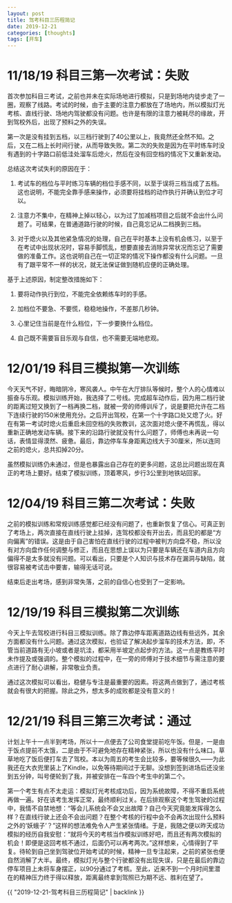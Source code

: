 ```yaml
---
layout: post
title: 驾考科目三历程简记
date: 2019-12-21
categories: [thoughts]
tags: [开车]
---
```


# 11/18/19 科目三第一次考试：失败

首次参加科目三考试，之前也并未在实际场地进行模拟，只是到场地内徒步走了一圈，观察了线路。考试的时候，由于主要的注意力都放在了场地内，所以模拟灯光考核、直线行驶、场地内驾驶都没有问题。也许是有限的注意力被耗尽的缘故，开到驾校外后，出现了预料之外的失误。

第一次是没有挂到五档，以三档行驶到了40公里以上，我竟然还全然不知。之后，又在二档上长时间行驶，从而导致失败。第二次的失败是因为在平时练车时没有遇到的十字路口前低洼处溜车后熄火，然后在没有回空档的情况下又重新发动。

总结这次考试失利的原因在于：

1. 考试车的档位与平时练习车辆的档位手感不同，以至于误将三档当成了五档。这也说明，不能完全靠手感来操作，必须要将挂档的动作执行并确认到位才可以。

2. 注意力不集中，在精神上掉以轻心，以为过了加减档项目之后就不会出什么问题了。可结果，在普通道路行驶的时候，自己竟忘记从二档换到三档。

3. 对于熄火以及其他紧急情况的处理，自己在平时基本上没有机会练习，以至于在考试中出现状况时，容易手脚慌乱，想要直接去消除异常状况而忘记了需要做的准备工作。这也说明自己在一切正常的情况下操作都没有什么问题。一旦有了跟平常不一样的状况，就无法保证做到随机应便的正确处理。

基于上述原因，制定整改措施如下：

1. 要将动作执行到位，不能完全依赖练车时的手感。

2. 加档位不要急、不要慌，稳稳地操作，不差那几秒钟。

3. 心里记住当前是在什么档位，下一步要换什么档位。

4. 自己既不需要盲目乐观与自信，也不需要无端地悲观。

# 12/01/19 科目三模拟第一次训练

今天天气不好，晦暗阴冷，寒风袭人。中午在大厅排队等候时，整个人的心情难以振奋与乐观。模拟训练开始，我选择了二号线。完成超车动作后，因为用二档行驶的距离过短又换到了一档再换二档，就被一旁的师傅训斥了，说是要把允许在二档下连续行驶的150米使用充分。之后开出驾校，在第一个十字路口处又熄了火。好在有第一考试时熄火后重启未回空档的失败教训，这次面对熄火便不再慌乱，得以重新正确地发动车辆。接下来的沿路行驶就没有什么问题了，师傅也未再说一句话，表情显得漠然、疲惫。最后，靠边停车车身距离边线大于30厘米，所以连同之前的熄火，总共扣掉20分。

虽然模拟训练仍未通过，但是也暴露出自己存在的更多问题，这总比问题出现在真正的考场上要好。结束了模拟训练，顶着寒风，步行3公里到地铁站回家。

# 12/04/19 科目三第二次考试：失败

之前的模拟训练和常规训练感觉都已经没有问题了，也重新恢复了信心。可真正到了考场上，两次直接在直线行驶上挂掉，连驾校都没有开出去，而且犯的都是“方向偏离”的错误。这是由于自己害怕在直线行驶的过程中被判方向盘不稳，所以没有对方向盘作任何调整与修正，而且在思想上误以为只要是车辆还在车道内且方向偏得不是太多就没有问题。可以看出，只要是个人知识与技术存在漏洞与缺陷，就很容易被考试击中要害，输得无话可说。

结束后走出考场，感到非常失落，之前的自信心也受到了一定影响。

# 12/19/19 科目三模拟第二次训练

今天上午去驾校进行科目三模拟训练。除了靠边停车距离道路边线有些远外，其余方面都没有什么问题。通过这次模拟，也验证了解决起步溜车的技术方法，即，不管当前道路有无小坡或者是坑洼，都采用半坡定点起步的方法。这一点是教练平时未作提及或强调的。整个模拟的过程中，在一旁的师傅对于技术细节与需注意的要点进行了耐心讲解，非常敬业负责。

通过这次模拟可以看出，稳健与专注是最重要的因素。将这两点做到了，通过考核就会有很大的把握。除此之外，想太多的成败都是没有意义的！

# 12/21/19 科目三第三次考试：通过

计划上午十一点半到考场，所以十一点便去了公司食堂提前吃午饭。但是，一是由于饭点提前不太饿，二是由于不可避免地存在精神紧张，所以也没有什么味口。草草地吃了饭后便打车去了驾校。本以为周五的考生会比较多，要等候很久——为此我还在大衣兜里装上了Kindle，以免等待期间过于无聊。没想到签到进场后还没坐到五分钟，叫号便轮到了我，并被安排在一车四个考生中的第二个。

第一个考生有点不太走运：模拟灯光考核成功后，因为系统故障，不得不重启系统再做一遍。好在该考生发挥正常，最终顺利过关。在后排观察这个考生驾驶的过程中，我情不自禁地想：“等会儿系统会不会又出故障？自己今天究竟能发挥得怎么样？在直线行驶上还会不会出问题？在整个考核的行程中会不会再次出现什么预料之外的‘妖蛾子’？”这样的想法难免令人产生紧张情绪。于是，我随之便以昨天成功模拟的经历自我安慰：“就将今天的考核当作模拟训练好吧，而且还有两次模拟的机会！即便是这回考核不通过，后面仍可以再考两次。”这样想来，心情得到了平复。待轮到自己坐到驾驶位开始考试的时候，精神一旦专注起来，之前的紧张也便自然消解了大半。最终，模拟灯光与整个行驶都没有出现失误，只是在最后的靠边停车项目上未将车身摆正，以90分通过了考核。至此，近来不到一个月时间里潜在的精神压力终于得以释放，距离最终拿到驾照已为期不远、胜利在望了。

{{ "2019-12-21-驾考科目三历程简记" | backlink }}
